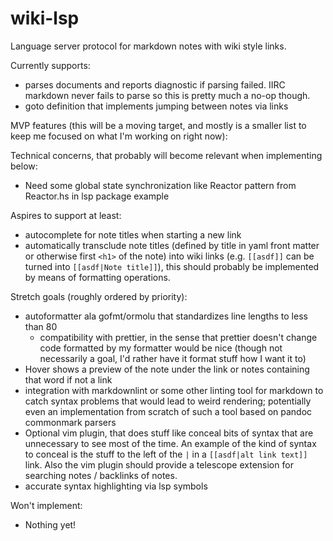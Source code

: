 # wiki-lsp
Language server protocol for markdown notes with wiki style links.

Currently supports:
- parses documents and reports diagnostic if parsing failed. IIRC markdown never
  fails to parse so this is pretty much a no-op though.
- goto definition that implements jumping between notes via links

MVP features (this will be a moving target, and mostly is a smaller list to keep
me focused on what I'm working on right now):

Technical concerns, that probably will become relevant when implementing below:
- Need some global state synchronization like Reactor pattern from Reactor.hs
  in lsp package example

Aspires to support at least:
- autocomplete for note titles when starting a new link
- automatically transclude note titles (defined by title in yaml front matter or
  otherwise first `<h1>` of the note) into wiki links (e.g. `[[asdf]]` can be
  turned into `[[asdf|Note title]]`), this should probably be implemented by
  means of formatting operations.

Stretch goals (roughly ordered by priority):
- autoformatter ala gofmt/ormolu that standardizes line lengths to less than 80
  - compatibility with prettier, in the sense that prettier doesn't change code
    formatted by my formatter would be nice (though not necessarily a goal, I'd
    rather have it format stuff how I want it to)
- Hover shows a preview of the note under the link or notes containing that word
  if not a link
- integration with markdownlint or some other linting tool for markdown to catch
  syntax problems that would lead to weird rendering; potentially even an
  implementation from scratch of such a tool based on pandoc commonmark parsers
- Optional vim plugin, that does stuff like conceal bits of syntax that are
  unnecessary to see most of the time. An example of the kind of syntax to
  conceal is the stuff to the left of the `|` in a `[[asdf|alt link text]]`
  link. Also the vim plugin should provide a telescope extension for searching
  notes / backlinks of notes.
- accurate syntax highlighting via lsp symbols

Won't implement:
- Nothing yet!
